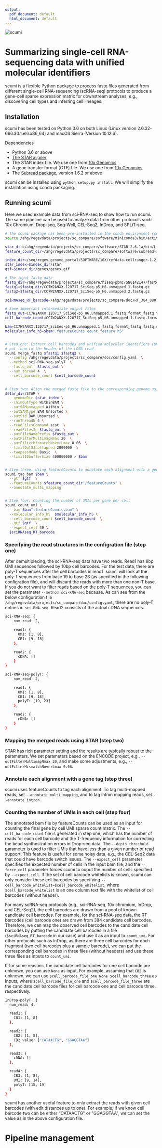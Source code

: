 ```yaml
---
output:
  pdf_document: default
  html_document: default
---
```

![scumi](doc/scumi.png)


Summarizing single-cell RNA-sequencing data with unified molecular identifiers
====================

scumi is a flexible Python package to process fastq files generated from different single-cell RNA-sequencing (scRNA-seq) protocols to produce a gene-cell sparse expression matrix for downstream analyses, e.g., discovering cell types and inferring cell lineages. 


## Installation 
scumi has been tested on Python 3.6 on both Linux (Linux version 2.6.32-696.30.1.el6.x86_64) and macOS Sierra (Version 10.12.6). 

Dependencies

* Python 3.6 or above 
* [The STAR aligner](https://github.com/alexdobin/STAR)
* The STAR index file. We use one from [10x Genomics](https://support.10xgenomics.com/single-cell-gene-expression/software/downloads/latest)
* A gene transfer format (GTF) file. We use one from [10x Genomics](https://support.10xgenomics.com/single-cell-gene-expression/software/downloads/latest)
* The [Subread package](http://subread.sourceforge.net/), version 1.6.2 or above

scumi can be installed using `python setup.py install`. 
We will simplify the installation using conda packaging.


## Running scumi

Here we used example data from sci-RNA-seq to show how to run scumi. 
The same pipeline can be used to analyze data from other protocols such 10x Chromium, Drop-seq, Seq-Well, CEL-Seq2, InDrop, and SPLiT-seq. 

```bash
# The scumi package has been pre-installed in the conda environment scumi
source /ahg/regevdata/projects/sc_compare/software/miniconda3/bin/activate scumi

star_dir=/ahg/regevdata/projects/sc_compare/software/STAR-2.6.1a/bin/Linux_x86_64/
feature_count_dir=/ahg/regevdata/projects/sc_compare/software/subread-1.6.2-Linux-x86_64/bin/

index_dir=/seq/regev_genome_portal/SOFTWARE/10X/refdata-cellranger-1.2.0/refdata-cellranger-GRCh38-1.2.0
star_index=$index_dir/star
gtf=$index_dir/genes/genes.gtf

# The input fastq data
fastq_dir=/ahg/regevdata/projects/sc_compare/hiseq-pbmc/SN0142147/fastq/rename
fastq1=$fastq_dir/CC7W2ANXX.120717_SciSeq-p5_H6.unmapped.1.fastq.gz
fastq2=$fastq_dir/CC7W2ANXX.120717_SciSeq-p5_H6.unmapped.2.fastq.gz

sciRNAseq_RT_barcode=/ahg/regevdata/projects/sc_compare/doc/RT_384_080717.tsv

# Some important intermediate output files
fastq_out=CC7W2ANXX.120717_SciSeq-p5_H6.unmapped.1.fastq.format_fastq.fastq.gz
cell_barcode_count=CC7W2ANXX.120717_SciSeq-p5_H6.unmapped.1.fastq.format_fastq.cb_count

bam=CC7W2ANXX.120717_SciSeq-p5_H6.unmapped.1.fastq.format_fastq.fastq.star_align.bam
molecular_info_h5=$bam".featureCounts.count_feature.h5"


# Step one: Extract cell barcodes and unified molecular identifiers (UMIs) and 
# put them to the header of the cDNA read
scumi merge_fastq $fastq1 $fastq2 \
  --config /ahg/regevdata/projects/sc_compare/doc/config.yaml  \
  --method sci-RNA-seq-polyT  \
  --fastq_out  $fastq_out \
  --num_thread 4  \
  --cell_barcode_count $cell_barcode_count 
  

# Step two: Align the merged fastq file to the corresponding genome using STAR
$star_dir/STAR \
  --genomeDir $star_index \
  --chimOutType WithinBAM \
  --outSAMunmapped Within \
  --outSAMtype BAM Unsorted \
  --outStd BAM_Unsorted \
  --runThreadN 4 \
  --readFilesCommand zcat  \
  --readFilesIn $fastq_out \
  --outFileNamePrefix $fastq_out \
  --outFilterMultimapNmax 20  \
  --outFilterMismatchNoverLmax 0.06  \
  --limitOutSJcollapsed 2000000  \
  --twopassMode Basic  \
  --limitIObufferSize 400000000 > $bam


# Step three: Using featureCounts to annotate each alignment with a gene tag, XT:Z
scumi tag_bam $bam \
  --gtf $gtf  \
  --featureCounts $feature_count_dir"/featureCounts" \
  --annotate_multi_mapping 


# Step four: Counting the number of UMIs per gene per cell 
scumi count_umi \
  --bam $bam".featureCounts.bam" \
  --molecular_info_h5  $molecular_info_h5 \
  --cell_barcode_count $cell_barcode_count  \
  --gtf $gtf  \
  --expect_cell 40 \
  $sciRNAseq_RT_barcode 
```

### Specifying the read structures in the configration file (step one)
After demultiplexing, the sci-RNA-seq data have two reads.
Read1 has 8bp UMI sequences followed by 10bp cell barcodes. 
For the test data, there are poly-T sequences after the cell barcodes in read1. 
scumi will look at the poly-T sequences from base 19 to base 23 (as specified in the following configration file), and will discard the reads with more than one non-T base. 
If you do not want to filter reads based on the poly-T sequences, you can set the parameter `--method sci-RNA-seq` because.
As can see from the below configuration file `/ahg/regevdata/projects/sc_compare/doc/config.yaml`, there are no poly-T entries in `sci-RNA-seq`. 
Read2 consists of the actual cDNA sequences. 
```bash
sci-RNA-seq: {
    num_read: 2,

    read1: {
      UMI: [1, 8],
      CB1: [9, 18]
    },

    read2: {
      cDNA: []
    }
}

sci-RNA-seq-polyT: {
    num_read: 2,

    read1: {
      UMI: [1, 8],
      CB1: [9, 18],
      polyT: [19, 23]
    },

    read2: {
      cDNA: []
    }
}
```

### Mapping the merged reads using STAR (step two)
STAR has rich parameter setting and the results are typically robust to the parameters. 
We set parameters based on the ENCODE project, e.g., `--outFilterMultimapNmax 20`, and make some adjustments, e.g.,  `--outFilterMismatchNoverLmax 0.06`. 


### Annotate each alignment with a gene tag (step three)
scumi uses featureCounts to tag each alignment. 
To tag multi-mapped reads, set `--annotate_multi_mapping`, 
and to tag intron mapping reads, set `--annotate_intron`. 


### Counting the number of UMIs in each cell (step four)
The annotated bam file by featureCounts can be used as an input for counting the final gene by cell UMI sparse count matrix.
The `--cell_barcode_count` file is generated in step one, which has the number of reads for each cell barcode and the T-frequency information for correcting the bead synthesization errors in Drop-seq data. 
The `--depth_threshold` parameter is used to filter UMIs that have less than a given number of read support.
This feature is useful for some noisy data, e.g., the CEL-Seq2 data that could have barcode switch issues.
The `--expect_cell` parameter specifies the expected number of cells in the input bam file,
and the `--force_cell` parameter forces scumi to ouput the number of cells specified by `--expect_cell`. 
If the set of cell barcode whitelists is known, scumi can only consider these cell barcodes by specifying `--cell_barcode_whitelist=$cell_barcode_whitelist`, 
where `$cell_barcode_whitelist` is an one column text file with the whitelist of cell barcodes (without header).  


For many scRNA-seq protocols (e.g., sci-RNA-seq, 10x chromium, InDrop, and CEL-Seq2), the cell barcodes are drawn from a pool of known candidate cell barcodes.  For example, for the sci-RNA-seq data, the RT-barcodes (cell barcode one) are drawn from 384 candidate cell barcodes. 
Therefore, we can map the observed cell barcodes to the candidate cell barcodes by putting the candidate cell barcodes in a file (`$sciRNAseq_RT_barcode` in our case) and use it as an input to `count_umi`. 
For other protocols such as InDrop, as there are three cell barcodes for each fragment (two cell barcodes plus a sample barcode), 
we can put the corresponding cell barcodes in three files (without headers) and use these three files as inputs to `count_umi`. 

If for some reasons, the candidate cell barcodes for one cell barcode are unknown, you can use `None` as input. For example, assuming that `CB2` is unknown, we can use `$cell_barcode_file_one None $cell_barcode_three` as inputs, where `$cell_barcode_file_one` and `$cell_barcode_file_three` are the candidate cell barcode files for cell barcode one and cell barcode three, respectively.  

```bash
InDrop-polyT: {
  num_read: 4,

  read1: {
    CB1: [1, 8]
  },

  read2: {
    CB2: [1, 8],
    CB2_value: ["CATAACTG", "GGAGGTAA"]
  },

  read3: {
    cDNA: []
  },

  read4: {
    CB3: [1, 8],
    UMI: [9, 14],
    polyT: [15, 19]
  }
}
```
scumi has another useful feature to only extract the reads with given cell barcodes (with edit distances up to one). 
For example, if we know cell barcode two can be either "CATAACTG" or "GGAGGTAA", we can set the value as in the above configuration file. 

# Pipeline management



##


